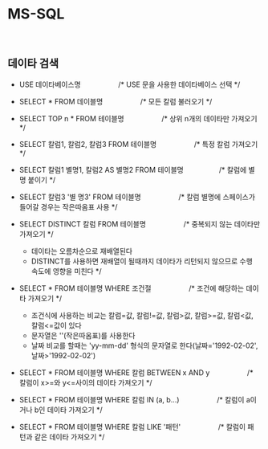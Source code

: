 # MS-SQL

<br/>

## 데이타 검색
- USE 데이타베이스명 &nbsp;&nbsp;&nbsp;&nbsp;&nbsp;&nbsp;&nbsp;&nbsp;&nbsp;&nbsp;&nbsp;&nbsp;&nbsp;&nbsp;&nbsp;&nbsp;&nbsp; /* USE 문을 사용한 데이타베이스 선택 */
 - SELECT * FROM 데이블명 &nbsp;&nbsp;&nbsp;&nbsp;&nbsp;&nbsp;&nbsp;&nbsp;&nbsp;&nbsp;&nbsp;&nbsp;&nbsp;&nbsp;&nbsp;&nbsp;&nbsp; /* 모든 칼럼 불러오기 */
 - SELECT TOP n * FROM 테이블명   &nbsp;&nbsp;&nbsp;&nbsp;&nbsp;&nbsp;&nbsp;&nbsp;&nbsp;&nbsp;&nbsp;&nbsp;&nbsp;&nbsp;&nbsp;&nbsp;&nbsp; /* 상위 n개의 데이타만 가져오기 */
 - SELECT 칼럼1, 칼럼2, 칼럼3 FROM 테이블명 &nbsp;&nbsp;&nbsp;&nbsp;&nbsp;&nbsp;&nbsp;&nbsp;&nbsp;&nbsp;&nbsp;&nbsp;&nbsp;&nbsp;&nbsp;&nbsp;&nbsp; /* 특정 칼럼 가져오기 */
 - SELECT 칼럼1 별명1, 칼럼2 AS 별명2 FROM 테이블명&nbsp;&nbsp;&nbsp;&nbsp;&nbsp;&nbsp;&nbsp;&nbsp;&nbsp;&nbsp;&nbsp;&nbsp;&nbsp;&nbsp;&nbsp;&nbsp;&nbsp; /* 칼럼에 별명 붙이기 */
 - SELECT 칼럼3 '별  명3' FROM 테이블명               &nbsp;&nbsp;&nbsp;&nbsp;&nbsp;&nbsp;&nbsp;&nbsp;&nbsp;&nbsp;&nbsp;&nbsp;&nbsp;&nbsp;&nbsp;&nbsp;&nbsp;     /* 칼럼 별명에 스페이스가 들어갈 경우는 작은따옴표 사용 */
 - SELECT DISTINCT 칼럼 FROM 테이블명                 &nbsp;&nbsp;&nbsp;&nbsp;&nbsp;&nbsp;&nbsp;&nbsp;&nbsp;&nbsp;&nbsp;&nbsp;&nbsp;&nbsp;&nbsp;&nbsp;&nbsp;     /* 중복되지 않는 데이타만 가져오기 */
   - 데이타는 오름차순으로 재배열된다
   - DISTINCT를 사용하면 재배열이 될때까지 데이타가 리턴되지 않으므로 수행 속도에 영향을 미친다 */
 - SELECT * FROM 테이블명 WHERE 조건절               &nbsp;&nbsp;&nbsp;&nbsp;&nbsp;&nbsp;&nbsp;&nbsp;&nbsp;&nbsp;&nbsp;&nbsp;&nbsp;&nbsp;&nbsp;&nbsp;&nbsp;      /* 조건에 해당하는 데이타 가져오기 */
    - 조건식에 사용하는 비교는 칼럼=값, 칼럼!=값, 칼럼>값, 칼럼>=값, 칼럼<값, 칼럼<=값이 있다
    - 문자열은 ''(작은따옴표)를 사용한다
    - 날짜 비교를 할때는 'yy-mm-dd' 형식의 문자열로 한다(날짜='1992-02-02', 날짜>'1992-02-02')
 - SELECT * FROM 테이블명 WHERE 칼럼 BETWEEN x AND y    &nbsp;&nbsp;&nbsp;&nbsp;&nbsp;&nbsp;&nbsp;&nbsp;&nbsp;&nbsp;&nbsp;&nbsp;&nbsp;&nbsp;&nbsp;&nbsp;&nbsp;   /* 칼럼이 x>=와 y<=사이의 데이타 가져오기 */
 - SELECT * FROM 테이블명 WHERE 칼럼 IN (a, b...)       &nbsp;&nbsp;&nbsp;&nbsp;&nbsp;&nbsp;&nbsp;&nbsp;&nbsp;&nbsp;&nbsp;&nbsp;&nbsp;&nbsp;&nbsp;&nbsp;&nbsp;   /* 칼럼이 a이거나 b인 데이타 가져오기 */


 - SELECT * FROM 테이블명 WHERE 칼럼 LIKE '패턴'     &nbsp;&nbsp;&nbsp;&nbsp;&nbsp;&nbsp;&nbsp;&nbsp;&nbsp;&nbsp;&nbsp;&nbsp;&nbsp;&nbsp;&nbsp;&nbsp;&nbsp;      /* 칼럼이 패턴과 같은 데이타 가져오기 */

<br/>
